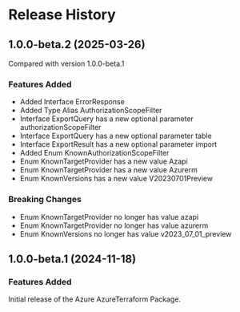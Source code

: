 # Release History
    
## 1.0.0-beta.2 (2025-03-26)
Compared with version 1.0.0-beta.1
    
### Features Added

  - Added Interface ErrorResponse
  - Added Type Alias AuthorizationScopeFilter
  - Interface ExportQuery has a new optional parameter authorizationScopeFilter
  - Interface ExportQuery has a new optional parameter table
  - Interface ExportResult has a new optional parameter import
  - Added Enum KnownAuthorizationScopeFilter
  - Enum KnownTargetProvider has a new value Azapi
  - Enum KnownTargetProvider has a new value Azurerm
  - Enum KnownVersions has a new value V20230701Preview

### Breaking Changes

  - Enum KnownTargetProvider no longer has value azapi
  - Enum KnownTargetProvider no longer has value azurerm
  - Enum KnownVersions no longer has value v2023_07_01_preview
    
    
## 1.0.0-beta.1 (2024-11-18)

### Features Added

Initial release of the Azure AzureTerraform Package.
